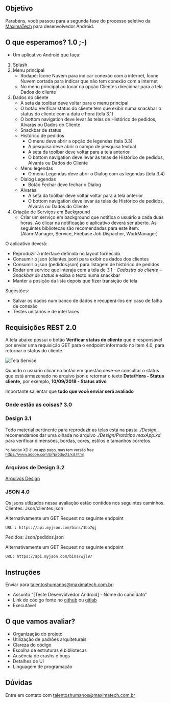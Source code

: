 ## Objetivo

Parabéns, você passou para a segunda fase do processo seletivo da [MáximaTech](https://maximatech.com.br/) para desenvolvedor
Android.

## O que esperamos? 1.0 ;-)

* Um aplicativo Android que faça:

1. Splash
2. Menu principal
    * Rodapé: Ícone Nuvem para indicar conexão com a internet, Ícone Nuvem cortada para indicar que não tem conexão com a internet
	* No menu principal ao tocar na opção Clientes direcionar para a tela Dados do cliente
3. Dados do cliente
	* A seta da toolbar deve voltar para o menu principal
	* O botão Verificar status do cliente tem que exibir numa snackbar o status do cliente com a data e hora (tela 3.1)
	* O bottom navigation deve levar às telas de Histórico de pedidos, Alvarás ou Dados do Cliente
    * Snackbar de status
    * Histórico de pedidos
	    * O menu deve abrir a opção de legendas (tela 3.3)
	    * A pesquisa deve abrir o campo de pesquisa textual
	    * A seta da toolbar deve voltar para a tela anterior
	    * O bottom navigation deve levar às telas de Histórico de pedidos, Alvarás ou Dados do Cliente
    * Menu legendas
	    * O menu Legendas deve abrir o Dialog com as legendas (tela 3.4)
    * Dialog Legendas
	    * Botão Fechar deve fechar o Dialog
    * Alvarás
	    * A seta da toolbar deve voltar voltar para a tela anterior
	    * O bottom navigation deve levar às telas de Histórico de pedidos, Alvarás ou Dados do Cliente
4. Criação de Serviços em Background
	* Criar um serviço em background que notifica o usuário a cada duas horas. Ao clicar na notificação o aplicativo deverá ser aberto. As seguintes bibliotecas são recomendadas para este item: (AlarmManager, Service, Firebase Job Dispacher, WorkManager)
	

O aplicativo deverá:
* Reproduzir a interface definida no layout fornecido
* Consumir o json (clientes.json) para exibir os dados dos clientes
* Consumir o json (pedidos.json) para listagem de histórico de pedidos
* Rodar um service que interaja com a tela de *3.1 - Cadastro do cliente – Snackbar de status* e exiba o texto numa snackbar
* Manter a posição da lista depois que fizer transição de tela


Sugestões:
* Salvar os dados num banco de dados e recuperá-los em caso de falha de conexão
* Testes unitários e de interfaces

## Requisições  REST 2.0

A tela abaixo possui o botão **Verificar status do cliente** que é responsável por enviar uma requisição GET para o endpoint informado no item 4.0, para retornar o status do cliente. 

![Tela Service](https://github.com/talentosmaxima/Android/blob/master/Design/Screenshots/3.1%20-%20Cadastro%20do%20cliente%20%E2%80%93%20Snackbar%20de%20status.png)

Quando o usuário clicar no botão em questão deve-se consultar o status que está armazenado no arquivo json e retornar o texto **Data/Hora - Status cliente**, por exemplo, **10/09/2018 - Status ativo** 

Importante salientar que **tudo que você enviar será avaliado**

### Onde estão as coisas? 3.0

### Design 3.1

Todo material pertinente para reproduzir as telas está na pasta *./Design*, recomendamos dar uma olhada no arquivo *./Design/Protótipo maxApp.xd* para verificar dimensões, bordas, cores, estilos e tamanhos corretos.

<sub>*o Adobe XD é um app pago, mas tem versão free https://www.adobe.com/br/products/xd.html <sub>
	
### Arquivos de Design 3.2

[Arquivos Design](https://github.com/talentosmaxima/Android/blob/master/Design/Prot%C3%B3tipo-maxApp.pdf)

### JSON 4.0

Os jsons utlizados nessa avaliação estão contidos nos seguintes caminhos. 
 Clientes: Json/clientes.json 

Alternativamente um GET Request no seguinte endpoint

	URL : https://api.myjson.com/bins/1bo7qj
	
 Pedidos: Json/pedidos.json 

Alternativamente um GET Request no seguinte endpoint

	URL: https://api.myjson.com/bins/wjl97
    
## Instruções

Enviar para talentoshumanos@maximatech.com.br:
* Assunto "[Teste Desenvolvedor Android] - Nome do candidato"
* Link do código fonte no [github](https://github.com/) ou [gitlab](https://about.gitlab.com/)
* Executável

## O que vamos avaliar?

* Organização do projeto
* Utilização de padrões arquiteturais
* Clareza do código
* Escolha de estruturas e bibliotecas
* Ausência de crashs e bugs
* Detalhes de UI
* Linguagem de programação

## Dúvidas

Entre em contato com <talentoshumanos@maximatech.com.br>
